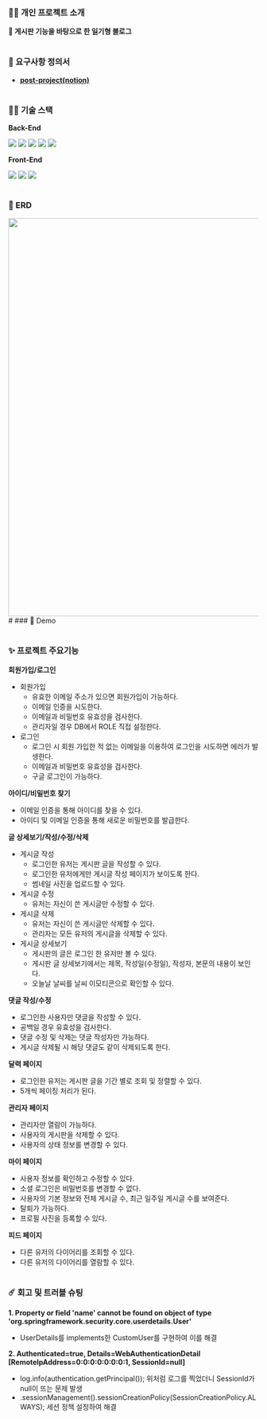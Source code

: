 ### 👨‍💻 개인 프로젝트 소개
**🎇 게시판 기능을 바탕으로 한 일기형 블로그**  
#

### 📜 요구사항 정의서
* [**post-project(notion)**](https://receptive-platinum-aea.notion.site/4d28f5332b1f4a458f88086937abfb9f)
#


### 👨‍🔧 기술 스택

**Back-End**

<img src="https://img.shields.io/badge/Spring Boot-000000?style=flat-square&logo=Spring Boot&logoColor=#6DB33F"/></a>
<img src="https://img.shields.io/badge/Gradle-000000?style=flat-square&logo=Gradle&logoColor=#02303A"/></a>
<img src="https://img.shields.io/badge/Spring Security-000000?style=flat-square&logo=Spring Security&logoColor=#6DB33F"/></a>
<img src="https://img.shields.io/badge/Spring JPA-000000?style=flat-square&logo=Spring Jpa&logoColor=#6DB33F"/></a>
<img src="https://img.shields.io/badge/MariaDB-000066?style=flat-square&logo=MariaDB&logoColor=#003545"/></a>

**Front-End**

<img src="https://img.shields.io/badge/HTML5-000000?style=flat-square&logo=HTML5&logoColor=#E34F26"/></a>
<img src="https://img.shields.io/badge/CSS3-000000?style=flat-square&logo=CSS3&logoColor=#1572B6"/></a>
<img src="https://img.shields.io/badge/jQuery-000000?style=flat-square&logo=jQuery&logoColor=#0769AD"/></a>
#

### 📑 ERD
<img src="https://ifh.cc/g/AXD7Gx" width="800"/>  
#
### 📱 Demo

#

### ✨ 프로젝트 주요기능

**회원가입/로그인**
- 회원가입
    - 유효한 이메일 주소가 있으면 회원가입이 가능하다.
    - 이메일 인증을 시도한다.
    - 이메일과 비밀번호 유효성을 검사한다.
    - 관리자일 경우 DB에서 ROLE 직접 설정한다.
- 로그인
    - 로그인 시 회원 가입한 적 없는 이메일을 이용하여 로그인을 시도하면 에러가 발생한다.
    - 이메일과 비밀번호 유효성을 검사한다.
    - 구글 로그인이 가능하다.


**아이디/비밀번호 찾기**
- 이메일 인증을 통해 아이디를 찾을 수 있다.
- 아이디 및 이메일 인증을 통해 새로운 비밀번호를 발급한다.


**글 상세보기/작성/수정/삭제**
- 게시글 작성
    - 로그인한 유저는 게시판 글을 작성할 수 있다.
    - 로그인한 유저에게만 게시글 작성 페이지가 보이도록 한다.
    - 썸네일 사진을 업로드할 수 있다.
- 게시글 수정
    - 유저는 자신이 쓴 게시글만 수정할 수 있다.
- 게시글 삭제
    - 유저는 자신이 쓴 게시글만 삭제할 수 있다.
    - 관리자는 모든 유저의 게시글을 삭제할 수 있다.
- 게시글 상세보기
    - 게시판의 글은 로그인 한 유저만 볼 수 있다.
    - 게시판 글 상세보기에서는 제목, 작성일(수정일), 작성자, 본문의 내용이 보인다.
    - 오늘날 날씨를 날씨 이모티콘으로 확인할 수 있다.


**댓글 작성/수정**
- 로그인한 사용자만 댓글을 작성할 수 있다.
- 공백일 경우 유효성을 검사한다.
- 댓글 수정 및 삭제는 댓글 작성자만 가능하다.
- 게시글 삭제될 시 해당 댓글도 같이 삭제되도록 한다.


**달력 페이지**
- 로그인한 유저는 게시판 글을 기간 별로 조회 및 정렬할 수 있다.
- 5개씩 페이징 처리가 된다.


**관리자 페이지**
- 관리자만 열람이 가능하다.
- 사용자의 게시판을 삭제할 수 있다.
- 사용자의 상태 정보를 변경할 수 있다.


**마이 페이지**
- 사용자 정보를 확인하고 수정할 수 있다.
- 소셜 로그인은 비밀번호를 변경할 수 없다.
- 사용자의 기본 정보와 전체 게시글 수, 최근 일주일 게시글 수를 보여준다.
- 탈퇴가 가능하다.
- 프로필 사진을 등록할 수 있다.


**피드 페이지**
- 다른 유저의 다이어리를 조회할 수 있다.
- 다른 유저의 다이어리를 열람할 수 있다.
#

### ☄️ 회고 및 트러블 슈팅

**1. Property or field 'name' cannot be found on object of type 'org.springframework.security.core.userdetails.User'**
- UserDetails를 implements한 CustomUser를 구현하여 이를 해결

**2. Authenticated=true, Details=WebAuthenticationDetail [RemoteIpAddress=0:0:0:0:0:0:0:1, SessionId=null]**
- log.info(authentication.getPrincipal()); 위처럼 로그를 찍었더니 SessionId가 null이 뜨는 문제 발생
- .sessionManagement().sessionCreationPolicy(SessionCreationPolicy.ALWAYS); 세션 정책 설정하여 해결
